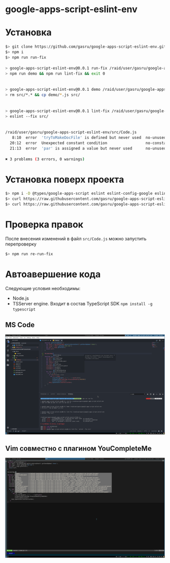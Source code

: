 # google-apps-script-eslint-env

# Установка

```sh
$> git clone https://github.com/gasru/google-apps-script-eslint-env.git
$> npm i
$> npm run run-fix

> google-apps-script-eslint-env@0.0.1 run-fix /raid/user/gasru/google-apps-script-eslint-env
> npm run demo && npm run lint-fix && exit 0


> google-apps-script-eslint-env@0.0.1 demo /raid/user/gasru/google-apps-script-eslint-env
> rm src/*.* && cp demo/*.js src/


> google-apps-script-eslint-env@0.0.1 lint-fix /raid/user/gasru/google-apps-script-eslint-env
> eslint --fix src/


/raid/user/gasru/google-apps-script-eslint-env/src/Code.js
   8:10  error  'tryToMakeDocFile' is defined but never used  no-unused-vars
  20:12  error  Unexpected constant condition                 no-constant-condition
  21:13  error  'par' is assigned a value but never used      no-unused-vars

✖ 3 problems (3 errors, 0 warnings)
```
# Установка поверх проекта
```sh
$> npm i -D @types/google-apps-script eslint eslint-config-google eslint-config-prettier eslint-plugin-googleappsscript eslint-plugin-prettier prettier
$> curl https://raw.githubusercontent.com/gasru/google-apps-script-eslint-env/master/.eslintrc.json --output .eslintrc.json
$> curl https://raw.githubusercontent.com/gasru/google-apps-script-eslint-env/master/.prettierrc --output .prettierrc
```

# Проверка правок

После внесения изменений в файл `src/Code.js` можно запустить перепроверку
```sh
$> npm run re-run-fix
```

# Автоавершение кода

Следующие условия необходимы:
* Node.js
* TSServer engine. Входит в состав TypeScript SDK `npm install -g typescript`

## MS Code

[![alt](./static/mscode_autocomplete_view.png)](https://raw.githubusercontent.com/gasru/google-apps-script-eslint-env/master/static/mscode_autocomplete_view.png)

## Vim совместно с плагином YouCompleteMe

[![alt](./static/vim_ycm_autocomplete_view.png)](https://raw.githubusercontent.com/gasru/google-apps-script-eslint-env/master/static/vim_ycm_autocomplete_view.png)
